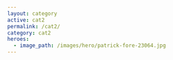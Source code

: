 ```yaml
---
layout: category
active: cat2
permalink: /cat2/
category: cat2
heroes: 
  - image_path: /images/hero/patrick-fore-23064.jpg
---
```

